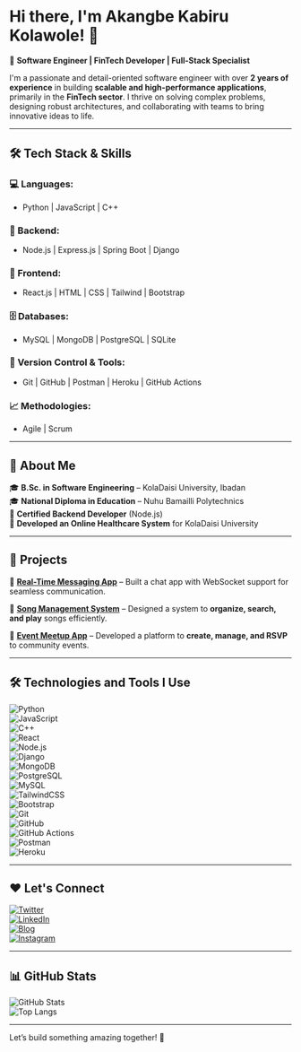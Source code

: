 # Hi there, I'm Akangbe Kabiru Kolawole! 👋  

🚀 **Software Engineer | FinTech Developer | Full-Stack Specialist**  

I'm a passionate and detail-oriented software engineer with over **2 years of experience** in building **scalable and high-performance applications**, primarily in the **FinTech sector**. I thrive on solving complex problems, designing robust architectures, and collaborating with teams to bring innovative ideas to life.  

---

## 🛠️ **Tech Stack & Skills**  

### **💻 Languages:**  
- Python | JavaScript | C++  

### **🔧 Backend:**  
- Node.js | Express.js | Spring Boot | Django  

### **🎨 Frontend:**  
- React.js | HTML | CSS | Tailwind | Bootstrap  

### **🗄️ Databases:**  
- MySQL | MongoDB | PostgreSQL | SQLite  

### **📌 Version Control & Tools:**  
- Git | GitHub | Postman | Heroku | GitHub Actions  

### **📈 Methodologies:**  
- Agile | Scrum  

---

## 📘 **About Me**  

🎓 **B.Sc. in Software Engineering** – KolaDaisi University, Ibadan  
🎓 **National Diploma in Education** – Nuhu Bamailli Polytechnics  
🏅 **Certified Backend Developer** (Node.js)  
🏥 **Developed an Online Healthcare System** for KolaDaisi University  

---

## 🚀 **Projects**  

🔹 [**Real-Time Messaging App**](https://github.com/Cozy1712/realtime-chat-app) – Built a chat app with WebSocket support for seamless communication.  

🔹 [**Song Management System**](https://github.com/Cozy1712/song-management-system) – Designed a system to **organize, search, and play** songs efficiently.  

🔹 [**Event Meetup App**](https://github.com/Cozy1712/event-meetup) – Developed a platform to **create, manage, and RSVP** to community events.  

---

## 🛠️ **Technologies and Tools I Use**  

![Python](https://img.shields.io/badge/Python-3776AB?style=for-the-badge&logo=python&logoColor=white)  
![JavaScript](https://img.shields.io/badge/JavaScript-F7DF1E?style=for-the-badge&logo=javascript&logoColor=black)  
![C++](https://img.shields.io/badge/C++-00599C?style=for-the-badge&logo=c%2B%2B&logoColor=white)  
![React](https://img.shields.io/badge/React-61DAFB?style=for-the-badge&logo=react&logoColor=black)  
![Node.js](https://img.shields.io/badge/Node.js-339933?style=for-the-badge&logo=nodedotjs&logoColor=white)  
![Django](https://img.shields.io/badge/Django-092E20?style=for-the-badge&logo=django&logoColor=white)  
![MongoDB](https://img.shields.io/badge/MongoDB-47A248?style=for-the-badge&logo=mongodb&logoColor=white)  
![PostgreSQL](https://img.shields.io/badge/PostgreSQL-316192?style=for-the-badge&logo=postgresql&logoColor=white)  
![MySQL](https://img.shields.io/badge/MySQL-4479A1?style=for-the-badge&logo=mysql&logoColor=white)  
![TailwindCSS](https://img.shields.io/badge/TailwindCSS-06B6D4?style=for-the-badge&logo=tailwindcss&logoColor=white)  
![Bootstrap](https://img.shields.io/badge/Bootstrap-563D7C?style=for-the-badge&logo=bootstrap&logoColor=white)  
![Git](https://img.shields.io/badge/Git-F05032?style=for-the-badge&logo=git&logoColor=white)  
![GitHub](https://img.shields.io/badge/GitHub-181717?style=for-the-badge&logo=github&logoColor=white)  
![GitHub Actions](https://img.shields.io/badge/GitHub%20Actions-2088FF?style=for-the-badge&logo=github-actions&logoColor=white)  
![Postman](https://img.shields.io/badge/Postman-FF6C37?style=for-the-badge&logo=postman&logoColor=white)  
![Heroku](https://img.shields.io/badge/Heroku-430098?style=for-the-badge&logo=heroku&logoColor=white)  

---

## ❤️ **Let's Connect**  

[![Twitter](https://img.shields.io/badge/Twitter-1DA1F2?style=for-the-badge&logo=twitter&logoColor=white)](https://twitter.com)  
[![LinkedIn](https://img.shields.io/badge/LinkedIn-0077B5?style=for-the-badge&logo=linkedin&logoColor=white)](https://www.linkedin.com/in/kabiru-kolawole-667b46267/)  
[![Blog](https://img.shields.io/badge/Blog-000000?style=for-the-badge&logo=dev.to&logoColor=white)](https://dev.to)  
[![Instagram](https://img.shields.io/badge/Instagram-E4405F?style=for-the-badge&logo=instagram&logoColor=white)](https://instagram.com)  

---

## 📊 **GitHub Stats**  

![GitHub Stats](https://github-readme-stats.vercel.app/api?username=Cozy1712&show_icons=true&theme=tokyonight)  
![Top Langs](https://github-readme-stats.vercel.app/api/top-langs/?username=Cozy1712&layout=compact&theme=tokyonight)  

---

Let’s build something amazing together! 🚀

